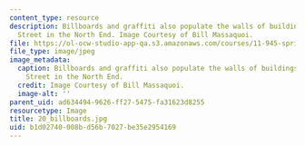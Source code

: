 ```yaml
---
content_type: resource
description: Billboards and graffiti also populate the walls of buildings along Main
  Street in the North End. Image Courtesy of Bill Massaquoi.
file: https://ol-ocw-studio-app-qa.s3.amazonaws.com/courses/11-945-springfield-studio-fall-2005/b1d02740008bd56b7027be35e2954169_20_billboards.jpg
file_type: image/jpeg
image_metadata:
  caption: Billboards and graffiti also populate the walls of buildings along Main
    Street in the North End.
  credit: Image Courtesy of Bill Massaquoi.
  image-alt: ''
parent_uid: ad634494-9626-ff27-5475-fa31623d8255
resourcetype: Image
title: 20_billboards.jpg
uid: b1d02740-008b-d56b-7027-be35e2954169
---
```

